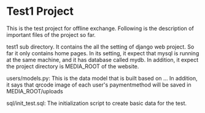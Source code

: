 # Test1 Project
This is the test project for offline exchange. Following is the description of important files of the project so far.

test1 sub directory. It contains the all the setting of django web project. So far it only contains home pages.  In its setting, it expect that mysql is running at the same machine, and it has database called mydb.  In addition, it expect the project directory is MEDIA_ROOT of the website.


users/models.py:  This is the data model that is built based on ...   In addition, it says that qrcode image of each user's paymentmethod will be saved in MEDIA_ROOT/uploads

sql/init_test.sql:  The initialization script to create basic data for the test.
